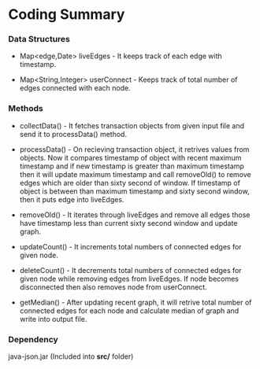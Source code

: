 # Coding Summary
### Data Structures
- Map<edge,Date> liveEdges - It keeps track of each edge with timestamp.

- Map<String,Integer> userConnect - Keeps track of total number of edges connected with each node.

### Methods
- collectData() -
    It fetches transaction objects from given input file and send it to processData() method.
- processData() -
 On recieving transaction object, it retrives values from objects. Now it compares timestamp of object with recent maximum timestamp and if new timestamp is greater than maximum timestamp then it will update maximum timestamp and  call removeOld() to remove edges which are older than sixty second of window. If timestamp of object is between than maximum timestamp and sixty second window, then it puts edge into liveEdges.

- removeOld() - It iterates through liveEdges and remove all edges those have timestamp less than current sixty second window and update graph.

- updateCount() - It increments total numbers of connected edges for given node.
- deleteCount() - It decrements total numbers of connected edges for given node while removing edges from liveEdges. If node becomes disconnected then also removes node from userConnect. 
- getMedian() - After updating recent graph, it will retrive total number of connected edges for each node and calculate median of graph and  write into output file.

### Dependency
java-json.jar (Included into  **src/** folder)